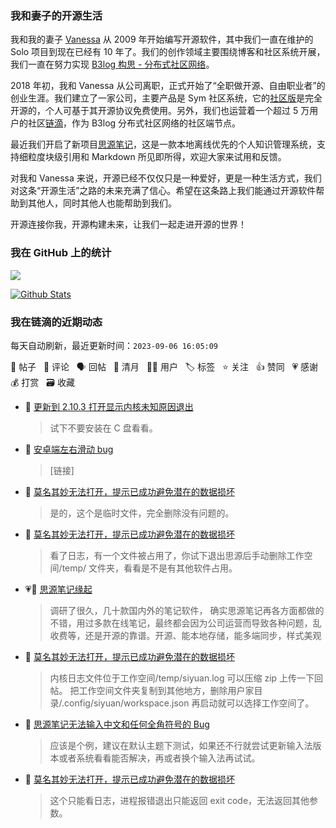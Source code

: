 ### 我和妻子的开源生活

我和我的妻子 [Vanessa](https://github.com/Vanessa219) 从 2009 年开始编写开源软件，其中我们一直在维护的 Solo 项目到现在已经有 10 年了。我们的创作领域主要围绕博客和社区系统开展，我们一直在努力实现 [B3log 构思 - 分布式社区网络](https://ld246.com/article/1546941897596)。

2018 年初，我和 Vanessa 从公司离职，正式开始了“全职做开源、自由职业者”的创业生涯。我们建立了一家公司，主要产品是 Sym 社区系统，它的[社区版](https://github.com/88250/symphony)是完全开源的，个人可基于其开源协议免费使用。另外，我们也运营着一个超过 5 万用户的社区[链滴](https://ld246.com)，作为 B3log 分布式社区网络的社区端节点。

最近我们开启了新项目[思源笔记](https://github.com/siyuan-note/siyuan)，这是一款本地离线优先的个人知识管理系统，支持细粒度块级引用和 Markdown 所见即所得，欢迎大家来试用和反馈。

对我和 Vanessa 来说，开源已经不仅仅只是一种爱好，更是一种生活方式，我们对这条“开源生活”之路的未来充满了信心。希望在这条路上我们能通过开源软件帮助到其他人，同时其他人也能帮助到我们。

开源连接你我，开源构建未来，让我们一起走进开源的世界！

### 我在 GitHub 上的统计

<a title="Hits" target="_blank" href="https://github.com/88250/88250"><img src="https://hits.b3log.org/88250/88250.svg"></a>

[![Github Stats](https://github-readme-stats.vercel.app/api?username=88250&theme=tokyonight&show_icons=true)](https://github.com/88250)

<!--events start -->

### 我在链滴的近期动态

每天自动刷新，最近更新时间：`2023-09-06 16:05:09`

📝 帖子 &nbsp; 💬 评论 &nbsp; 🗣 回帖 &nbsp; 🌙 清月 &nbsp; 👨‍💻 用户 &nbsp; 🏷️ 标签 &nbsp; ⭐️ 关注 &nbsp; 👍 赞同 &nbsp; 💗 感谢 &nbsp; 💰 打赏 &nbsp; 🗃 收藏

* 💬 [更新到 2.10.3 打开显示内核未知原因退出](https://ld246.com/article/1693891714190/comment/1693987317636#comments)

  > 试下不要安装在 C 盘看看。
* 💬 [安卓端左右滑动 bug](https://ld246.com/article/1693985591109/comment/1693985778294#comments)

  > [链接]
* 💬 [莫名其妙无法打开，提示已成功避免潜在的数据损坏](https://ld246.com/article/1693966011963/comment/1693971111213#comments)

  > 是的，这个是临时文件，完全删除没有问题的。
* 💬 [莫名其妙无法打开，提示已成功避免潜在的数据损坏](https://ld246.com/article/1693966011963/comment/1693970576602#comments)

  > 看了日志，有一个文件被占用了，你试下退出思源后手动删除工作空间/temp/ 文件夹，看看是不是有其他软件占用。
* 💗💬 [思源笔记缘起](https://ld246.com/article/1619868273581/comment/1693798748680#comments)

  > 调研了很久，几十款国内外的笔记软件， 确实思源笔记再各方面都做的不错，用过多款在线笔记，最终都会因为公司运营而导致各种问题，乱收费等，还是开源的靠谱。开源、能本地存储，能多端同步，样式美观
* 💬 [莫名其妙无法打开，提示已成功避免潜在的数据损坏](https://ld246.com/article/1693966011963/comment/1693969462438#comments)

  > 内核日志文件位于工作空间/temp/siyuan.log 可以压缩 zip 上传一下回帖。 把工作空间文件夹复制到其他地方，删除用户家目录/.config/siyuan/workspace.json 再启动就可以选择工作空间了。
* 💬 [思源笔记无法输入中文和任何全角符号的 Bug](https://ld246.com/article/1693968623798/comment/1693968982633#comments)

  > 应该是个例，建议在默认主题下测试，如果还不行就尝试更新输入法版本或者系统看看能否解决，再或者换个输入法再试试。
* 💬 [莫名其妙无法打开，提示已成功避免潜在的数据损坏](https://ld246.com/article/1693966011963/comment/1693968523047#comments)

  > 这个只能看日志，进程报错退出只能返回 exit code，无法返回其他参数。


<!--events end -->
